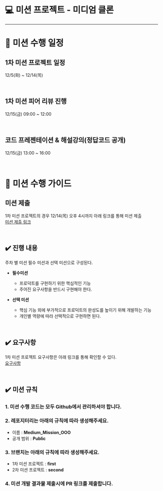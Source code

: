 # 💻  미션 프로젝트 - 미디엄 클론

-----------------

# 📅 미션 수행 일정
## 1차 미션 프로젝트 일정
12/5(화) ~ 12/14(목)

<br>

## 1차 미션 피어 리뷰 진행
12/15(금) 09:00 ~ 12:00

<br>

## 코드 프레젠테이션 & 해설강의(정답코드 공개)
12/15(금) 13:00 ~ 16:00

<br>


# 🚀 미션 수행 가이드
## 미션 제출
1차 미션 프로젝트의 경우 12/14(목) 오후 4시까지 아래 링크를 통해 미션 제출  
[미션 제출 링크](https://forms.gle/TLDyVX12HhTqAzG57)

<br>

## ✔️ 진행 내용
주차 별 미션 필수 미션과 선택 미션으로 구성된다.  

- __필수미션__
  - 프로덕트를 구현하기 위한 핵심적인 기능
  - 주어진 요구사항을 반드시 구현해야 한다.


- __선택 미션__
  - 핵심 기능 외에 부가적으로 프로덕트의 완성도를 높이기 위해 개발하는 기능
  - 개인별 역량에 따라 선택적으로 구현하면 된다.

<br>

## ✔️ 요구사항
1차 미션 프로젝트 요구사항은 아래 링크를 통해 확인할 수 있다.  
[요구사항](https://www.scode.gg/p/13201)  

<br>

## ✔️ 미션 규칙
### 1. 미션 수행 코드는 모두 **Github**에서 관리하셔야 합니다.  


### 2. 레포지터리는 아래의 규칙에 따라 생성해주세요.
- 이름 : **Medium_Mission_OOO**
- 공개 범위 : **Public**  


### 3. 브랜치는 아래의 규칙에 따라 생성해주세요.
- 1차 미션 프로젝트 : **first**
- 2차 미션 프로젝트 : **second**  


### 4. 미션 개발 결과물 제출시에 PR 링크를 제출합니다.


